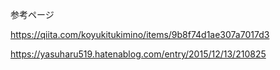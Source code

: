 参考ページ

https://qiita.com/koyukitukimino/items/9b8f74d1ae307a7017d3

https://yasuharu519.hatenablog.com/entry/2015/12/13/210825
